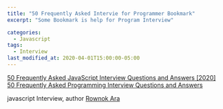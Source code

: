 ```yaml
---
title: "50 Frequently Asked Intervie for Programmer Bookmark"
excerpt: "Some Bookmark is help for Program Interview"

categories:
  - Javascript
tags:
  - Interview
last_modified_at: 2020-04-01T15:00:00-05:00
---
```

[50 Frequently Asked JavaScript Interview Questions and Answers [2020]](https://www.ubuntupit.com/frequently-asked-javascript-interview-questions-and-answers/)
<br>
[50 Frequently Asked Programming Interview Questions and Answers](https://www.ubuntupit.com/frequently-asked-programming-interview-questions-and-answers/)
<br>

javascript Interview, author [Rownok Ara](https://www.ubuntupit.com/author/nasrin/)<br>
